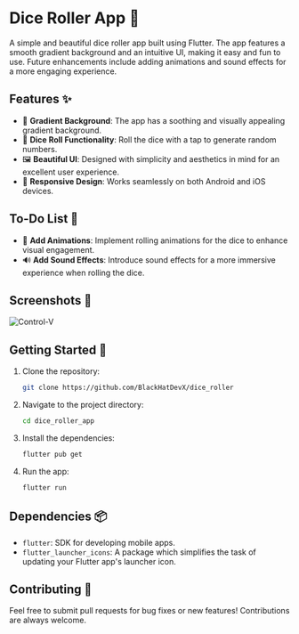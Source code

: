 # Dice Roller App 🎲

A simple and beautiful dice roller app built using Flutter. The app features a smooth gradient background and an intuitive UI, making it easy and fun to use. Future enhancements include adding animations and sound effects for a more engaging experience.

## Features ✨

- 🎨 **Gradient Background**: The app has a soothing and visually appealing gradient background.
- 🎲 **Dice Roll Functionality**: Roll the dice with a tap to generate random numbers.
- 🖼️ **Beautiful UI**: Designed with simplicity and aesthetics in mind for an excellent user experience.
- 📱 **Responsive Design**: Works seamlessly on both Android and iOS devices.

## To-Do List 📝

- 🔄 **Add Animations**: Implement rolling animations for the dice to enhance visual engagement.
- 🔊 **Add Sound Effects**: Introduce sound effects for a more immersive experience when rolling the dice.

## Screenshots 📸

![Control-V](https://github.com/user-attachments/assets/f16499fe-a837-410a-9e4d-34a1d31c9714)


## Getting Started 🚀

1. Clone the repository:
   ```bash
   git clone https://github.com/BlackHatDevX/dice_roller
   ```
2. Navigate to the project directory:
   ```bash
   cd dice_roller_app
   ```
3. Install the dependencies:
   ```bash
   flutter pub get
   ```
4. Run the app:
   ```bash
   flutter run
   ```

## Dependencies 📦

- `flutter`: SDK for developing mobile apps.
- `flutter_launcher_icons`: A package which simplifies the task of updating your Flutter app's launcher icon.

## Contributing 🤝

Feel free to submit pull requests for bug fixes or new features! Contributions are always welcome.
